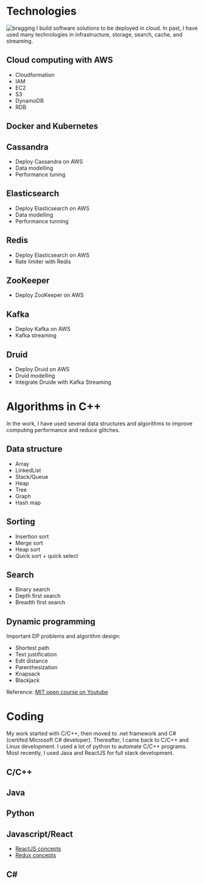 # Technologies
![bragging](/resourses/img/logo.png)
I build software solutions to be deployed in cloud. In past, I have used many technologies in infrastructure, storage, search, cache, and streaming.

## Cloud computing with AWS
- Cloudformation
- IAM
- EC2
- S3
- DynamoDB
- RDB

## Docker and Kubernetes

## Cassandra
- Deploy Cassandra on AWS
- Data modelling
- Performance tuning

## Elasticsearch
- Deploy Elasticsearch on AWS
- Data modelling
- Performance tunning

## Redis
- Deploy Elasticsearch on AWS
- Rate limiter with Redis

## ZooKeeper
- Deploy ZooKeeper on AWS

## Kafka
- Deploy Kafka on AWS
- Kafka streaming

## Druid
- Deploy Druid on AWS
- Druid modelling
- Integrate Druide with Kafka Streaming

# Algorithms in C++
In the work, I have used several data structures and algorithms to improve computing performance and reduce glitches.

## Data structure
- Array
- LinkedList
- Stack/Queue
- Heap
- Tree
- Graph
- Hash map

## Sorting
- Insertion sort
- Merge sort
- Heap sort
- Quick sort + quick select

## Search
- Binary search
- Depth first search
- Breadth first search

## Dynamic programming

Important DP problems and algorithm design:
- Shortest path
- Text justification
- Edit distance
- Parenthesization
- Knapsack
- Blackjack
 
Reference: [MIT open course on Youtube ](https://www.youtube.com/playlist?list=PLcDimPvbmfT8qAxD6JH_kmXiQwTNcoK78) 

# Coding
My work started with C/C++, then moved to .net framework and C# (certifed Microsoft C# developer). Thereafter, I came back to C/C++ and Linux development. I used a lot of python to automate C/C++ programs. Most recently, I used Java and ReactJS for full stack development.

## C/C++
## Java
## Python
## Javascript/React
- [ReactJS concepts](coding/javascript/devnotes.md)
- [Redux concepts](coding/javascript/reduxnotes.md)

## C#
